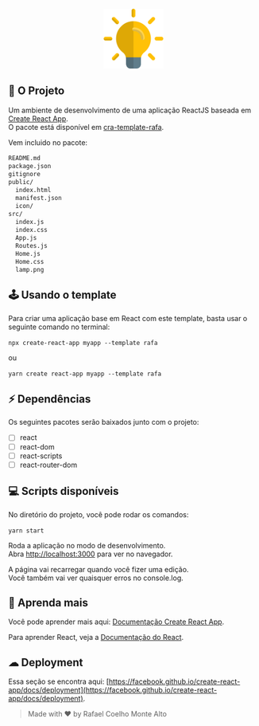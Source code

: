 <p align="center">
    <img alt="Rafa" title="Rafa" width="120px" src="./template/src/lamp.png" />
</p>

## 🚀 O Projeto

Um ambiente de desenvolvimento de uma aplicação ReactJS baseada em [Create React App](https://github.com/facebook/create-react-app).\
O pacote está disponível em [cra-template-rafa](https://www.npmjs.com/package/cra-template-rafa).

Vem incluido no pacote:
```
README.md
package.json
gitignore
public/
  index.html
  manifest.json
  icon/
src/
  index.js
  index.css
  App.js
  Routes.js
  Home.js
  Home.css
  lamp.png
```

## 🕹 Usando o template

Para criar uma aplicação base em React com este template, basta usar o seguinte comando no terminal:

```npx create-react-app myapp --template rafa```

ou

```yarn create react-app myapp --template rafa```

## ⚡ Dependências

Os seguintes pacotes serão baixados junto com o projeto:

 - [ ] react
 - [ ] react-dom
 - [ ] react-scripts
 - [ ] react-router-dom

## 💻 Scripts disponíveis

No diretório do projeto, você pode rodar os comandos:

```yarn start```

Roda a aplicação no modo de desenvolvimento.\
Abra [http://localhost:3000](http://localhost:3000) para ver no navegador.

A página vai recarregar quando você fizer uma edição.\
Você também vai ver quaisquer erros no console.log.

## 🧠 Aprenda mais

Você pode aprender mais aqui: [Documentação Create React App](https://facebook.github.io/create-react-app/docs/getting-started).

Para aprender React, veja a [Documentação do React](https://reactjs.org/).

## ☁ Deployment

Essa seção se encontra aqui: [https://facebook.github.io/create-react-app/docs/deployment](https://facebook.github.io/create-react-app/docs/deployment).

> Made with ❤ by Rafael Coelho Monte Alto
